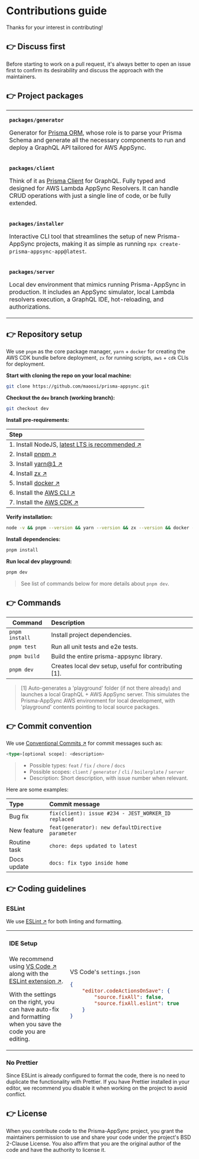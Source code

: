 # Contributions guide

Thanks for your interest in contributing!

## 👉 Discuss first

Before starting to work on a pull request, it's always better to open an issue first to confirm its desirability and discuss the approach with the maintainers.

## 👉 Project packages

<table>
<tr>
<td width="800px">

**`packages/generator`**

Generator for [Prisma ORM](https://www.prisma.io/), whose role is to parse your Prisma Schema and generate all the necessary components to run and deploy a GraphQL API tailored for AWS AppSync.

</td>
</tr>
<tr>
<td>

**`packages/client`**

Think of it as [Prisma Client](https://www.prisma.io/client) for GraphQL. Fully typed and designed for AWS Lambda AppSync Resolvers. It can handle CRUD operations with just a single line of code, or be fully extended.

</td>
</tr>
<tr>
<td>

**`packages/installer`**

Interactive CLI tool that streamlines the setup of new Prisma-AppSync projects, making it as simple as running `npx create-prisma-appsync-app@latest`.

</td>
</tr>
<tr>
<td>

**`packages/server`**

Local dev environment that mimics running Prisma-AppSync in production. It includes an AppSync simulator, local Lambda resolvers execution, a GraphQL IDE, hot-reloading, and authorizations.

</td>
</tr>
</table>

## 👉 Repository setup

We use `pnpm` as the core package manager, `yarn` + `docker` for creating the AWS CDK bundle before deployment, `zx` for running scripts, `aws` + `cdk` CLIs for deployment.

**Start with cloning the repo on your local machine:**

```bash
git clone https://github.com/maoosi/prisma-appsync.git
```

**Checkout the `dev` branch (working branch):**

```bash
git checkout dev
```

**Install pre-requirements:**

| Step |
|:-------------|
| 1. Install NodeJS, [latest LTS is recommended ↗](https://nodejs.org/en/about/releases/) |
| 2. Install [pnpm ↗](https://pnpm.js.org/) |
| 3. Install [yarn@1 ↗](https://classic.yarnpkg.com/en/docs/install/) |
| 4. Install [zx ↗](https://github.com/google/zx) |
| 5. Install [docker ↗](https://www.docker.com/products/docker-desktop) |
| 6. Install the [AWS CLI ↗](https://docs.aws.amazon.com/cli/latest/userguide/cli-chap-install.html) |
| 7. Install the [AWS CDK ↗](https://github.com/aws/aws-cdk) |

**Verify installation:**

```bash
node -v && pnpm --version && yarn --version && zx --version && docker --version && aws --version && cdk --version
```

**Install dependencies:**

```bash
pnpm install
```

**Run local dev playground:**

```bash
pnpm dev
```

> See list of commands below for more details about `pnpm dev`.

## 👉 Commands

| Command | Description |
| ------------- |:-------------|
| `pnpm install` | Install project dependencies. |
| `pnpm test` | Run all unit tests and e2e tests. |
| `pnpm build` | Build the entire prisma-appsync library. |
| `pnpm dev` | Creates local dev setup, useful for contributing [1]. |

> [1] Auto-generates a 'playground' folder (if not there already) and launches a local GraphQL + AWS AppSync server. This simulates the Prisma-AppSync AWS environment for local development, with 'playground' contents pointing to local source packages.

## 👉 Commit convention

We use [Conventional Commits ↗](https://www.conventionalcommits.org/) for commit messages such as:

```ts
<type>[optional scope]: <description>
```

> - Possible types: `feat` / `fix` / `chore` / `docs`
> - Possible scopes: `client` / `generator` / `cli` / `boilerplate` / `server`
> - Description: Short description, with issue number when relevant.

Here are some examples:

| Type | Commit message |
|:------------- |:------------- |
| Bug fix | `fix(client): issue #234 - JEST_WORKER_ID replaced` |
| New feature | `feat(generator): new defaultDirective parameter` |
| Routine task | `chore: deps updated to latest` |
| Docs update | `docs: fix typo inside home` |

## 👉 Coding guidelines

### ESLint

We use [ESLint ↗](https://eslint.org/) for both linting and formatting.

<table><tr><td width="500px" valign="top">

#### IDE Setup

We recommend using [VS Code ↗](https://code.visualstudio.com/) along with the [ESLint extension ↗](https://marketplace.visualstudio.com/items?itemName=dbaeumer.vscode-eslint).

With the settings on the right, you can have auto-fix and formatting when you save the code you are editing.

</td><td width="500px"><br>

VS Code's `settings.json`

```json
{
    "editor.codeActionsOnSave": {
        "source.fixAll": false,
        "source.fixAll.eslint": true
    }
}
```

</td></tr></table>

### No Prettier

Since ESLint is already configured to format the code, there is no need to duplicate the functionality with Prettier. If you have Prettier installed in your editor, we recommend you disable it when working on the project to avoid conflict.

## 👉 License

When you contribute code to the Prisma-AppSync project, you grant the maintainers permission to use and share your code under the project's BSD 2-Clause License. You also affirm that you are the original author of the code and have the authority to license it.
